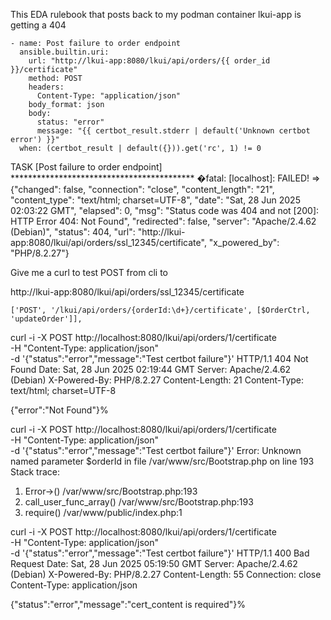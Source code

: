 This EDA rulebook that posts back to my podman container lkui-app is getting a 404   
   
    - name: Post failure to order endpoint
      ansible.builtin.uri:
        url: "http://lkui-app:8080/lkui/api/orders/{{ order_id }}/certificate"
        method: POST
        headers:
          Content-Type: "application/json"
        body_format: json
        body:
          status: "error"
          message: "{{ certbot_result.stderr | default('Unknown certbot error') }}"
      when: (certbot_result | default({})).get('rc', 1) != 0





TASK [Post failure to order endpoint] ******************************************
�fatal: [localhost]: FAILED! => {"changed": false, "connection": "close", "content_length": "21", "content_type": "text/html; charset=UTF-8", "date": "Sat, 28 Jun 2025 02:03:22 GMT", "elapsed": 0, "msg": "Status code was 404 and not [200]: HTTP Error 404: Not Found", "redirected": false, "server": "Apache/2.4.62 (Debian)", "status": 404, "url": "http://lkui-app:8080/lkui/api/orders/ssl_12345/certificate", "x_powered_by": "PHP/8.2.27"}


Give me a curl to test POST from cli to 

http://lkui-app:8080/lkui/api/orders/ssl_12345/certificate


    ['POST', '/lkui/api/orders/{orderId:\d+}/certificate', [$OrderCtrl, 'updateOrder']],


curl -i -X POST http://localhost:8080/lkui/api/orders/1/certificate \
  -H "Content-Type: application/json" \
  -d '{"status":"error","message":"Test certbot failure"}'
HTTP/1.1 404 Not Found
Date: Sat, 28 Jun 2025 02:19:44 GMT
Server: Apache/2.4.62 (Debian)
X-Powered-By: PHP/8.2.27
Content-Length: 21
Content-Type: text/html; charset=UTF-8

{"error":"Not Found"}% 


curl -i -X POST http://localhost:8080/lkui/api/orders/1/certificate \
  -H "Content-Type: application/json" \
  -d '{"status":"error","message":"Test certbot failure"}'
  Error: Unknown named parameter $orderId in file /var/www/src/Bootstrap.php on line 193
Stack trace:
  1. Error-&gt;() /var/www/src/Bootstrap.php:193
  2. call_user_func_array() /var/www/src/Bootstrap.php:193
  3. require() /var/www/public/index.php:1


curl -i -X POST http://localhost:8080/lkui/api/orders/1/certificate \
  -H "Content-Type: application/json" \
  -d '{"status":"error","message":"Test certbot failure"}'
HTTP/1.1 400 Bad Request
Date: Sat, 28 Jun 2025 05:19:50 GMT
Server: Apache/2.4.62 (Debian)
X-Powered-By: PHP/8.2.27
Content-Length: 55
Connection: close
Content-Type: application/json

{"status":"error","message":"cert_content is required"}%   